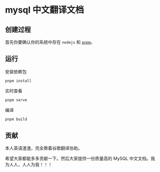 # mysql 中文翻译文档

## 创建过程

首先你要确认你的系统中存在 `nodejs` 和 [`pnpm`](https://pnpm.io/)。

## 运行

安装依赖包

```bash
pnpm install
```

实时查看

```bash
pnpm serve
```

编译

```bash
pnpm build
```

## 贡献

本人英语渣渣，完全靠着谷歌翻译协助。

希望大家都能多多贡献一下。然后大家提供一份质量高的 MySQL 中文文档。我为人人，人人为我！！！
